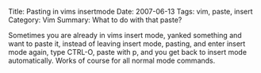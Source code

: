 Title: Pasting in vims insertmode
Date: 2007-06-13
Tags: vim, paste, insert
Category: Vim
Summary: What to do with that paste?

Sometimes you are already in vims insert mode, yanked something and want to paste it, instead of leaving insert mode, pasting, and enter insert mode again, type CTRL-O, paste with p, and you get back to insert mode automatically. Works of course for all normal mode commands.

